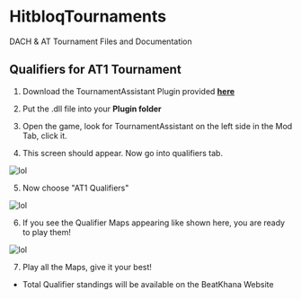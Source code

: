 # HitbloqTournaments
DACH &amp; AT Tournament Files and Documentation

## Qualifiers for AT1 Tournament
1. Download the TournamentAssistant Plugin provided **[here](https://github.com/riasuh/HitbloqTournaments/releases/latest)**

2. Put the .dll file into your **Plugin folder**

3. Open the game, look for TournamentAssistant on the left side in the Mod Tab, click it.

4. This screen should appear. Now go into qualifiers tab.

![lol](https://i.imgur.com/Eos04bP.png)

5. Now choose "AT1 Qualifiers" 
                    
![lol](https://i.imgur.com/V4WtJdS.png)

6. If you see the Qualifier Maps appearing like shown here, you are ready to play them!

![lol](https://i.imgur.com/neVNe8e.png)

7. Play all the Maps, give it your best!

- Total Qualifier standings will be available on the BeatKhana Website
